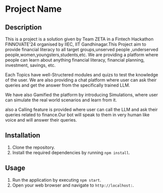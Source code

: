 <!-- Create a readme file for the project -->

# Project Name

## Description

This is a project is a solution given by Team ZETA in a Fintech Hackathon FINNOVATE'24 organised by IIEC, IIT Gandhinagar.This Project aim to provide financial literacy to all target groups,unserved people ,underserved people,women,youngsters,students,etc. We are providing a platform where people can learn about anything financial literacy, financial planning, investment, savings, etc.

Each Topics have well-Structered modules and quizs to test the knowledge of the user. We are also providing a chat platform where user can ask their queries and get the answer from the specifically trained LLM.

We have also Gamified the platform by introducing Simulations, where user can simulate the real world scenarios and learn from it.

also a Calling feature is provided where user can call the LLM and ask their queries related to finance.Our bot will speak to them in very human like voice and will answer their queries.

## Installation

1. Clone the repository.
2. Install the required dependencies by running `npm install`.

## Usage

1. Run the application by executing `npm start`.
2. Open your web browser and navigate to `http://localhost:`.


